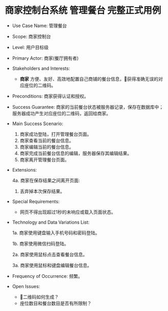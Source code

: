 # 商家控制台系统 管理餐台 完整正式用例

- Use Case Name: 管理餐台

- Scope: 商家控制台

- Level: 用户目标级

- Primary Actor: 商家(餐厅拥有者)

- Stakeholders and Interests:

    - **商家** 方便、友好、高效地配置自己商铺的餐台信息，获得准确无误的对应座位的二维码。

- Preconditions: 商家获得认证和授权。

- Success Guarantee: 商家的当前餐台状态被服务器记录，保存在数据库中；服务器成功产生对应座位的二维码，返回给商家。

- Main Success Scenario:

    1. 商家成功登陆，打开管理餐台页面。
    2. 商家查看当前的餐台信息。
    3. 商家编辑当前的餐台信息。
    4. 商家完成当前餐台信息的编辑，服务器保存其编辑结果。
    5. 商家离开管理餐台页面。

- Extensions:

    4a. 商家在保存结果之间离开页面:

    1. 丢弃掉本次保存结果。

- Special Requirements:

    - 网页不得出现超过1秒的未响应或载入页面状态。

- Technology and Data Variations List:

    1a. 商家使用键盘输入手机号码和密码登陆。
    
    1b. 商家使用微信扫码登陆。

    2a. 商家使用鼠标点击查看餐台信息。

    3a. 商家使用鼠标和键盘编辑餐台信息。

- Frequency of Occurrence: 频繁。

- Open Issues:

    - 二维码如何生成？
    - 座位数目和餐台数目是否有所限制？